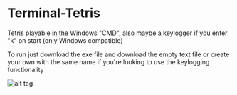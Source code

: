 # Terminal-Tetris
Tetris playable in the Windows "CMD", also maybe a keylogger if you enter "k" on start (only Windows compatible)

To run just download the exe file and download the empty text file or create your own with the same name if you're looking to use the keylogging functionality

![alt tag](http://github.com/Hsuirad/Terminal-Tetris/master/Recording5.gif)
